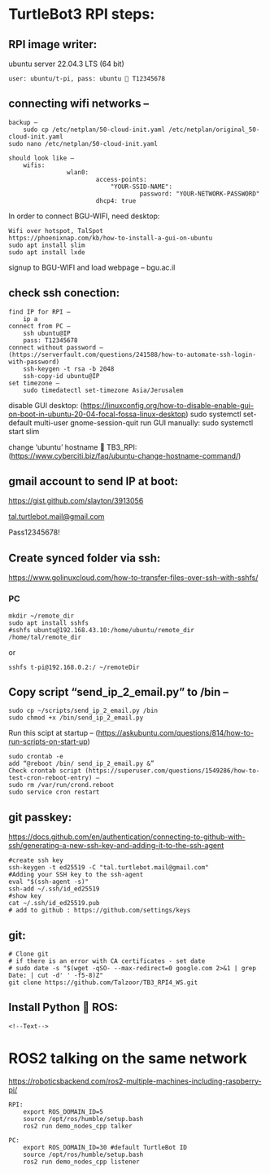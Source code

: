 # TurtleBot3 RPI steps:

## RPI image writer:	
ubuntu server 22.04.3 LTS (64 bit)

	user: ubuntu/t-pi, pass: ubuntu  T12345678

## connecting wifi networks –
	backup –
		sudo cp /etc/netplan/50-cloud-init.yaml /etc/netplan/original_50-cloud-init.yaml
	sudo nano /etc/netplan/50-cloud-init.yaml

	should look like –
		wifis:
        			wlan0:
            				access-points:
                				"YOUR-SSID-NAME":
                    					password: "YOUR-NETWORK-PASSWORD"
            				dhcp4: true

In order to connect BGU-WIFI, need desktop:

	Wifi over hotspot, TalSpot
	https://phoenixnap.com/kb/how-to-install-a-gui-on-ubuntu
	sudo apt install slim
	sudo apt install lxde

signup to BGU-WIFI and load webpage – bgu.ac.il

## check ssh conection:
	find IP for RPI –
		ip a
	connect from PC –
		ssh ubuntu@IP
		pass: T12345678
	connect without password – (https://serverfault.com/questions/241588/how-to-automate-ssh-login-with-password)
		ssh-keygen -t rsa -b 2048
		ssh-copy-id ubuntu@IP
	set timezone –
		sudo timedatectl set-timezone Asia/Jerusalem
			
disable GUI desktop: (https://linuxconfig.org/how-to-disable-enable-gui-on-boot-in-ubuntu-20-04-focal-fossa-linux-desktop)
sudo systemctl set-default multi-user
gnome-session-quit
run GUI manually:
	sudo systemctl start slim

change ‘ubuntu’ hostname  TB3_RPI:	(https://www.cyberciti.biz/faq/ubuntu-change-hostname-command/)

## gmail account to send IP at boot:

https://gist.github.com/slayton/3913056

tal.turtlebot.mail@gmail.com

Pass12345678!

## Create synced folder via ssh:	
https://www.golinuxcloud.com/how-to-transfer-files-over-ssh-with-sshfs/

### PC
	mkdir ~/remote_dir
	sudo apt install sshfs
	#sshfs ubuntu@192.168.43.10:/home/ubuntu/remote_dir /home/tal/remote_dir

or

	sshfs t-pi@192.168.0.2:/ ~/remoteDir

## Copy script “send_ip_2_email.py” to /bin –
	sudo cp ~/scripts/send_ip_2_email.py /bin
	sudo chmod +x /bin/send_ip_2_email.py

Run this scipt at startup – (https://askubuntu.com/questions/814/how-to-run-scripts-on-start-up)
	
	sudo crontab -e
	add “@reboot /bin/ send_ip_2_email.py &”
	Check crontab script (https://superuser.com/questions/1549286/how-to-test-cron-reboot-entry) –
	sudo rm /var/run/crond.reboot 
	sudo service cron restart
	
## git passkey:
https://docs.github.com/en/authentication/connecting-to-github-with-ssh/generating-a-new-ssh-key-and-adding-it-to-the-ssh-agent
	
	#create ssh key
	ssh-keygen -t ed25519 -C "tal.turtlebot.mail@gmail.com"
	#Adding your SSH key to the ssh-agent
	eval "$(ssh-agent -s)"
	ssh-add ~/.ssh/id_ed25519
	#show key
	cat ~/.ssh/id_ed25519.pub
	# add to github : https://github.com/settings/keys
	
## git:
	# Clone git
	# if there is an error with CA certificates - set date
	# sudo date -s "$(wget -qSO- --max-redirect=0 google.com 2>&1 | grep Date: | cut -d' ' -f5-8)Z"
	git clone https://github.com/Talzoor/TB3_RPI4_WS.git

	

## Install Python  ROS:
	<!--Text-->

# ROS2 talking on the same network 
https://roboticsbackend.com/ros2-multiple-machines-including-raspberry-pi/
	
	RPI:	
		export ROS_DOMAIN_ID=5
		source /opt/ros/humble/setup.bash
		ros2 run demo_nodes_cpp talker

	PC:	
		export ROS_DOMAIN_ID=30 #default TurtleBot ID
		source /opt/ros/humble/setup.bash
		ros2 run demo_nodes_cpp listener

